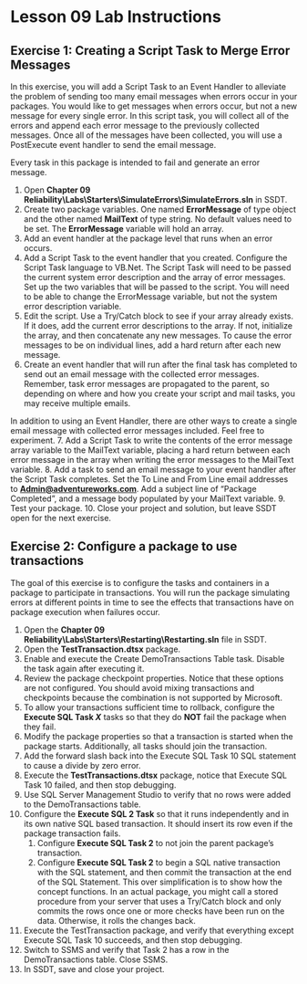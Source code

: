 # Lesson 09 Lab Instructions

## Exercise 1: Creating a Script Task to Merge Error Messages

In this exercise, you will add a Script Task to an Event Handler to alleviate the problem of sending too many email
 messages when errors occur in your packages. You would like to get messages when errors occur, but not a new message
 for
 every single error. In this script task, you will collect all of the errors and append each error message to the
 previously collected messages. Once all of the messages have been collected, you will use a PostExecute event
 handler to
 send the email message.

Every task in this package is intended to fail and generate an error message.

1. Open **Chapter 09 Reliability\Labs\Starters\SimulateErrors\SimulateErrors.sln** in
 SSDT.
2. Create two package variables. One named **ErrorMessage** of type object and the other named
 **MailText** of type string. No default values need to be set. The **ErrorMessage**
 variable
 will hold an array.
3. Add an event handler at the package level that runs when an error occurs.
4. Add a Script Task to the event handler that you created. Configure the Script Task language to VB.Net. The
 Script
 Task will need to be passed the current system error description and the array of error messages. Set up the two
 variables that will be passed to the script. You will need to be able to change the ErrorMessage variable, but not
 the
 system error description variable.
5. Edit the script. Use a Try/Catch block to see if your array already exists. If it does, add the current error
 descriptions to the array. If not, initialize the array, and then concatenate any new messages. To cause the error
 messages to be on individual lines, add a hard return after each new message.
6. Create an event handler that will run after the final task has completed to send out an email message with the
 collected error messages. Remember, task error messages are propagated to the parent, so depending on where and
 how
 you create your script and mail tasks, you may receive multiple emails.
 
In addition to using an
 Event Handler, there are other ways to create a single email message with collected error messages included.
 Feel free
 to experiment.
7. Add a Script Task to write the contents of the error message array variable to the MailText variable, placing a
 hard return between each error message in the array when writing the error messages to the MailText variable.
8. Add a task to send an email message to your event handler after the Script Task completes. Set the To Line and
 From Line email addresses to **Admin@adventureworks.com**. Add a subject line of “Package Completed”,
 and
 a message body populated by your MailText variable.
9. Test your package.
10. Close your project and solution, but leave SSDT open for the next exercise.

## Exercise 2: Configure a package to use transactions

The goal of this exercise is to configure the tasks and containers in a package to participate in transactions. You
 will run the package simulating errors at different points in time to see the effects that transactions have on
 package
 execution when failures occur.

1. Open the **Chapter 09 Reliability\Labs\Starters\Restarting\Restarting.sln** file in
 SSDT.
2. Open the **TestTransaction.dtsx** package.
3. Enable and execute the Create DemoTransactions Table task. Disable the task again after executing it.
4. Review the package checkpoint properties. Notice that these options are not configured. You should avoid mixing
 transactions and checkpoints because the combination is not supported by Microsoft.
5. To allow your transactions sufficient time to rollback, configure the **Execute SQL Task
 *X***
 tasks so that they do **NOT** fail the package when they fail.
6. Modify the package properties so that a transaction is started when the package starts. Additionally, all tasks
 should join the transaction.
7. Add the forward slash back into the Execute SQL Task 10 SQL statement to cause a divide by zero error.
8. Execute the **TestTransactions.dtsx** package, notice that Execute SQL Task 10 failed,
 and then stop debugging.
9. Use SQL Server Management Studio to verify that no rows were added to the DemoTransactions table.
10. Configure the **Execute SQL 2 Task** so that it runs independently and in its own native SQL based
 transaction. It should insert its row even if the package transaction fails.
    1. Configure **Execute SQL Task 2** to not join the parent package’s transaction.
    2. Configure **Execute SQL Task 2** to begin a SQL native transaction with the SQL statement, and
     then
     commit the transaction at the end of the SQL Statement. This over simplification is to show how the concept
     functions.
     In an actual package, you might call a stored procedure from your server that uses a Try/Catch block and only
     commits
     the rows once one or more checks have been run on the data. Otherwise, it rolls the changes back.
11. Execute the TestTransaction package, and verify that everything except Execute SQL Task 10 succeeds, and then
 stop
 debugging.
12. Switch to SSMS and verify that Task 2 has a row in the DemoTransactions table. Close SSMS.
13. In SSDT, save and close your project.